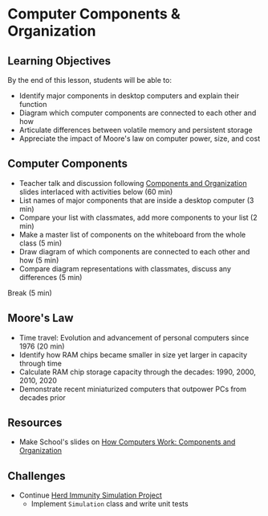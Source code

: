 # Computer Components & Organization

## Learning Objectives
By the end of this lesson, students will be able to:
- Identify major components in desktop computers and explain their function
- Diagram which computer components are connected to each other and how
- Articulate differences between volatile memory and persistent storage
- Appreciate the impact of Moore's law on computer power, size, and cost

## Computer Components
- Teacher talk and discussion following [Components and Organization][slides] slides interlaced with activities below (60 min)
- List names of major components that are inside a desktop computer (3 min)
- Compare your list with classmates, add more components to your list (2 min)
- Make a master list of components on the whiteboard from the whole class (5 min)
- Draw diagram of which components are connected to each other and how (5 min)
- Compare diagram representations with classmates, discuss any differences (5 min)

Break (5 min)

## Moore's Law
- Time travel: Evolution and advancement of personal computers since 1976 (20 min)
- Identify how RAM chips became smaller in size yet larger in capacity through time
- Calculate RAM chip storage capacity through the decades: 1990, 2000, 2010, 2020
- Demonstrate recent miniaturized computers that outpower PCs from decades prior

## Resources
- Make School's slides on [How Computers Work: Components and Organization][slides]

[slides]: https://make.sc/how-computers-work-1

## Challenges
- Continue [Herd Immunity Simulation Project][]
  - Implement `Simulation` class and write unit tests

[Herd Immunity Simulation Project]: https://make.sc/herd-immunity
